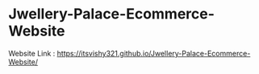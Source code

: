 # Jwellery-Palace-Ecommerce-Website

Website Link : https://itsvishy321.github.io/Jwellery-Palace-Ecommerce-Website/
